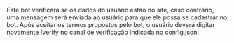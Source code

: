 Este bot verificará se os dados do usuário estão no site, caso contrário, uma mensagem será enviada ao usuário para que ele possa se cadastrar no bot. Após aceitar os termos propostos pelo bot, o usuário deverá digitar novamente !verify no canal de verificação indicada no config.json.